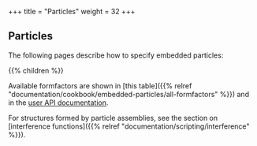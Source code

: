 +++
title = "Particles"
weight = 32
+++

## Particles

The following pages describe how to specify embedded particles:

{{% children  %}}

Available formfactors are shown in
[this table]({{% relref "documentation/cookbook/embedded-particles/all-formfactors" %}})
and in the [user API documentation](http://apps.jcns.fz-juelich.de/doxy/BornAgain/userapi.html).

For structures formed by particle assemblies,
see the section on [interference functions]({{% relref "documentation/scripting/interference" %}}).
